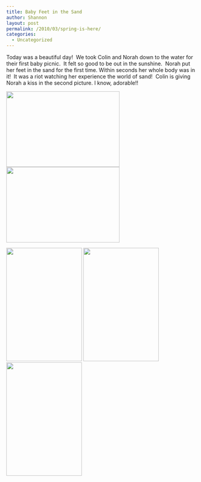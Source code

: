 ```yaml
---
title: Baby Feet in the Sand
author: Shannon
layout: post
permalink: /2010/03/spring-is-here/
categories:
  - Uncategorized
---
```

Today was a beautiful day!  We took Colin and Norah down to the water for their first baby picnic.  It felt so good to be out in the sunshine.  Norah put her feet in the sand for the first time. Within seconds her whole body was in it!  It was a riot watching her experience the world of sand!  Colin is giving Norah a kiss in the second picture. I know, adorable!!

[<img class="alignnone size-medium wp-image-1442" title="BabyplaydatesMarch2010 212" src="http://braunerpots.com/blog/wp-content/uploads/2010/04/BabyplaydatesMarch2010-212-300x200.jpg" alt="" width="300" height="200" />][1] [<img class="alignnone size-medium wp-image-1443" title="BabyplaydatesMarch2010 216" src="http://braunerpots.com/blog/wp-content/uploads/2010/04/BabyplaydatesMarch2010-216-300x200.jpg" alt="" width="300" height="200" />][2]

[<img class="alignnone size-medium wp-image-1435" title="BabyplaydatesMarch2010 190" src="http://braunerpots.com/blog/wp-content/uploads/2010/04/BabyplaydatesMarch2010-190-200x300.jpg" alt="" width="200" height="300" />][3] [<img class="alignnone size-medium wp-image-1452" title="BabyplaydatesMarch2010 189" src="http://braunerpots.com/blog/wp-content/uploads/2010/03/BabyplaydatesMarch2010-189-200x300.jpg" alt="" width="200" height="300" />][4] [<img class="alignnone size-medium wp-image-1436" title="BabyplaydatesMarch2010 193" src="http://braunerpots.com/blog/wp-content/uploads/2010/04/BabyplaydatesMarch2010-193-200x300.jpg" alt="" width="200" height="300" />][5]

 [1]: http://braunerpots.com/blog/wp-content/uploads/2010/04/BabyplaydatesMarch2010-212.jpg
 [2]: http://braunerpots.com/blog/wp-content/uploads/2010/04/BabyplaydatesMarch2010-216.jpg
 [3]: http://braunerpots.com/blog/wp-content/uploads/2010/04/BabyplaydatesMarch2010-190.jpg
 [4]: http://braunerpots.com/blog/wp-content/uploads/2010/03/BabyplaydatesMarch2010-189.jpg
 [5]: http://braunerpots.com/blog/wp-content/uploads/2010/04/BabyplaydatesMarch2010-193.jpg